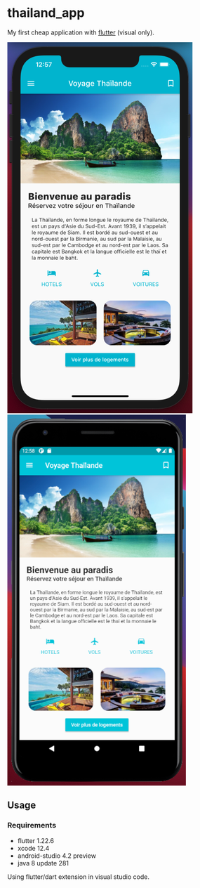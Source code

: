 # thailand_app

My first cheap application with [flutter](https://flutter.dev/) (visual only).

![Recordit GIF](https://raw.githubusercontent.com/trixky/thailand_app/master/.demo/ios_screen.png)
![Recordit GIF](https://raw.githubusercontent.com/trixky/thailand_app/master/.demo/android_screen.png)

## Usage

### Requirements

- flutter 1.22.6
- xcode 12.4
- android-studio 4.2 preview
- java 8 update 281

Using flutter/dart extension in visual studio code.
